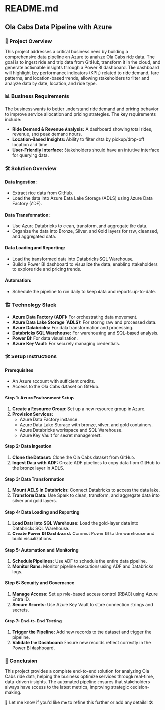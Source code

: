 # README.md

## Ola Cabs Data Pipeline with Azure

### 🚀 Project Overview

This project addresses a critical business need by building a comprehensive data pipeline on Azure to analyze Ola Cabs ride data. The goal is to ingest ride and trip data from GitHub, transform it in the cloud, and generate actionable insights through a Power BI dashboard. The dashboard will highlight key performance indicators (KPIs) related to ride demand, fare patterns, and location-based trends, allowing stakeholders to filter and analyze data by date, location, and ride type.

### 📊 Business Requirements
The business wants to better understand ride demand and pricing behavior to improve service allocation and pricing strategies. The key requirements include:

- **Ride Demand & Revenue Analysis:** A dashboard showing total rides, revenue, and peak demand hours.
- **Location-Based Insights:** Ability to filter data by pickup/drop-off location and time.
- **User-Friendly Interface:** Stakeholders should have an intuitive interface for querying data.

### 🛠️ Solution Overview

#### Data Ingestion:
- Extract ride data from GitHub.
- Load the data into Azure Data Lake Storage (ADLS) using Azure Data Factory (ADF).

#### Data Transformation:
- Use Azure Databricks to clean, transform, and aggregate the data.
- Organize the data into Bronze, Silver, and Gold layers for raw, cleansed, and aggregated data.

#### Data Loading and Reporting:
- Load the transformed data into Databricks SQL Warehouse.
- Build a Power BI dashboard to visualize the data, enabling stakeholders to explore ride and pricing trends.

#### Automation:
- Schedule the pipeline to run daily to keep data and reports up-to-date.

### 🏗️ Technology Stack
- **Azure Data Factory (ADF):** For orchestrating data movement.
- **Azure Data Lake Storage (ADLS):** For storing raw and processed data.
- **Azure Databricks:** For data transformation and processing.
- **Databricks SQL Warehouse:** For warehousing and SQL-based analysis.
- **Power BI:** For data visualization.
- **Azure Key Vault:** For securely managing credentials.

### 🛠️ Setup Instructions

#### Prerequisites
- An Azure account with sufficient credits.
- Access to the Ola Cabs dataset on GitHub.

#### Step 1: Azure Environment Setup
1. **Create a Resource Group:** Set up a new resource group in Azure.
2. **Provision Services:**
   - Azure Data Factory instance.
   - Azure Data Lake Storage with bronze, silver, and gold containers.
   - Azure Databricks workspace and SQL Warehouse.
   - Azure Key Vault for secret management.

#### Step 2: Data Ingestion
1. **Clone the Dataset:** Clone the Ola Cabs dataset from GitHub.
2. **Ingest Data with ADF:** Create ADF pipelines to copy data from GitHub to the bronze layer in ADLS.

#### Step 3: Data Transformation
1. **Mount ADLS in Databricks:** Connect Databricks to access the data lake.
2. **Transform Data:** Use Spark to clean, transform, and aggregate data into silver and gold layers.

#### Step 4: Data Loading and Reporting
1. **Load Data into SQL Warehouse:** Load the gold-layer data into Databricks SQL Warehouse.
2. **Create Power BI Dashboard:** Connect Power BI to the warehouse and build visualizations.

#### Step 5: Automation and Monitoring
1. **Schedule Pipelines:** Use ADF to schedule the entire data pipeline.
2. **Monitor Runs:** Monitor pipeline executions using ADF and Databricks logs.

#### Step 6: Security and Governance
1. **Manage Access:** Set up role-based access control (RBAC) using Azure Entra ID.
2. **Secure Secrets:** Use Azure Key Vault to store connection strings and secrets.

#### Step 7: End-to-End Testing
1. **Trigger the Pipeline:** Add new records to the dataset and trigger the pipeline.
2. **Validate the Dashboard:** Ensure new records reflect correctly in the Power BI dashboard.

### 📘 Conclusion

This project provides a complete end-to-end solution for analyzing Ola Cabs ride data, helping the business optimize services through real-time, data-driven insights. The automated pipeline ensures that stakeholders always have access to the latest metrics, improving strategic decision-making.

🚀 Let me know if you'd like me to refine this further or add any details! 🛠️

